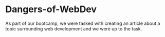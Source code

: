 # Dangers-of-WebDev

As part of our bootcamp, we were tasked with creating an article about a topic surrounding web development and we were up to the task.

